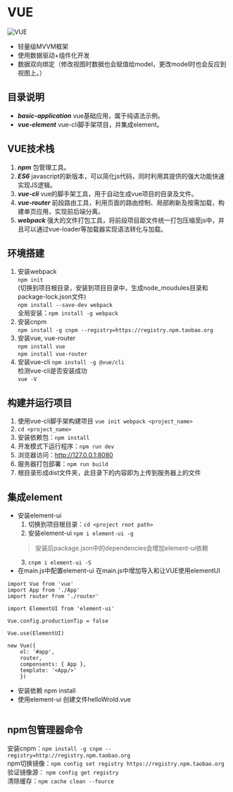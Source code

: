 # VUE
![VUE](https://www.runoob.com/wp-content/uploads/2017/01/vue.png)
* 轻量级MVVM框架
* 使用数据驱动+组件化开发
* 数据双向绑定（修改视图时数据也会赋值给model，更改model时也会反应到视图上。）

## 目录说明
* ***basic-application*** vue基础应用，属于纯语法示例。
* ***vue-element*** vue-cli脚手架项目，并集成element。


## VUE技术栈
1. ***npm*** 包管理工具。
2. ***ES6*** javascript的新版本，可以简化js代码，同时利用其提供的强大功能快速实现JS逻辑。
2. ***vue-cli*** vue的脚手架工具，用于自动生成vue项目的目录及文件。
3. ***vue-router*** 前段路由工具，利用页面的路由控制、局部刷新及按需加载，构建单页应用，实现前后端分离。
4. ***webpack*** 强大的文件打包工具，将前段项目距文件统一打包压缩至js中，并且可以通过vue-loader等加载器实现语法转化与加载。


## 环境搭建
1. 安装webpack  
```npm init```  
(切换到项目根目录，安装到项目目录中，生成node_moudules目录和package-lock.json文件)  
```npm install --save-dev webpack```  
全局安装：```npm install -g webpack```
2. 安装cnpm  
```npm install -g cnpm --registry=https://registry.npm.taobao.org```
3. 安装vue, vue-router  
```npm install vue```  
```npm install vue-router```
4. 安装vue-cli
```npm install -g @vue/cli```  
	检测vue-cli是否安装成功  
```vue -V```

## 构建并运行项目
1. 使用vue-cli脚手架构建项目 ```vue init webpack <project_name>```
2. ```cd <project_name>```
3. 安装依赖包：```npm install```
4. 开发模式下运行程序：```npm run dev```
5. 浏览器访问：http://127.0.0.1:8080
6. 服务器打包部署：```npm run build```
7. 根目录形成dist文件夹，此目录下的内容即为上传到服务器上的文件

## 集成element
* 安装element-ui
	1. 切换到项目根目录：```cd <project root path>```
	2. 安装element-ui
	```npm i element-ui -g```  
	> 安装后package.json中的dependencies会增加element-ui依赖
	3. ```cnpm i element-ui -S```
* 在main.js中配置element-ui
在main.js中增加导入和让VUE使用elementUI  
```
import Vue from 'vue'
import App from './App'
import router from './router'

import ElementUI from 'element-ui'

Vue.config.productionTip = false

Vue.use(ElementUI)

new Vue({
	el: '#app',
	router,
	componsents: { App },
	template: '<App/>'
	})
```
* 安装依赖
npm install
* 使用element-ui
创建文件helloWrold.vue
```

```



## npm包管理器命令
安装cnpm：```npm install -g cnpm --registry=http://registry.npm.taobao.org```  
npm切换镜像：```npm config set registry https://registry.npm.taobao.org```  
验证镜像源： ```npm config get registry```  
清除缓存：```npm cache clean --fource```  
